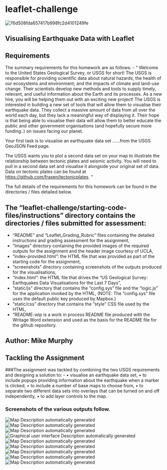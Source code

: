 # leaflet-challenge
![76d508fda657417b998fc2d4101249fe](https://user-images.githubusercontent.com/89948865/160492486-5e407f87-0d92-4540-aa66-29a101cee5d8.png)

## Visualising Earthquake Data with Leaflet

## Requirements
The summary requirements for this homework are as follows: -
“ Welcome to the United States Geological Survey, or USGS for short! The USGS is responsible for providing scientific data about natural hazards, the health of our ecosystems and environment; and the impacts of climate and land-use change. Their scientists develop new methods and tools to supply timely, relevant, and useful information about the Earth and its processes. As a new hire, you will be helping them out with an exciting new project!
The USGS is interested in building a new set of tools that will allow them to visualise their earthquake data. They collect a massive amount of data from all over the world each day, but they lack a meaningful way of displaying it. Their hope is that being able to visualise their data will allow them to better educate the public and other government organisations (and hopefully secure more funding..) on issues facing our planet. 

Your first task is to visualise an earthquake data set ……from the USGS GeoJSON Feed page. 

The USGS wants you to plot a second data set on your map to illustrate the relationship between tectonic plates and seismic activity. You will need to pull in a second data set and visualise it alongside your original set of data. Data on tectonic plates can be found at https://github.com/fraxen/tectonicplates. “ 

The full details of the requirements for this homework can be found in the directories / files detailed below. 

## The “leaflet-challenge/starting-code-files/instructions” directory contains the directories / files submitted for assessment:
* “README” and “Leaflet_Grading_Rubric” files containing the detailed instructions and grading assessment for the assignment,
* “Images” directory containing the provided images of the required outputs for the assignment and the header image courtesy of UCLA,
* “index-provided.html”: the HTML file that was provided as part of the starting code for the assignment,
* “screenshots” directory containing screenshots of the outputs produced for the visualisations,
* “index.html”: the HTML file that drives the “US Geological Survey: Earthquakes Data Visualisations for the Last 7 Days”,
* “static/js” directory that contains the “config.sys” file and the “logic.js” for the application invoked by the HTML,
 	(NOTE: The “config.sys” file uses the default public key produced by Mapbox.)
* “static/css” directory that contains the “style” CSS file used by the HTML,
* “README-wip is a work in process README file produced with the Writage Word extension and used as the basis for the README file for the github repository. 

## Author: Mike Murphy
## Tackling the Assignment
###The assignment was tackled by combining the two USGS requirements and designing a solution to: -
•	visualise an earthquake data set,
•	to include popups providing information about the earthquake when a marker is clicked,
•	to include a number of base maps to choose from,
•	to separate two different data sets into overlays that can be turned on and off independently,
•	to add layer controls to the map.
### Screenshots of the various outputs follow.
![Map Description automatically generated](media/ffc5b22c3d645a7e250ed8925d05f3c3.png)
![Map Description automatically generated](media/378902fd6afa08a600840bc5d6ea4cff.png)
![Map Description automatically generated](media/6e283f6c2c1c8ff0a28976ee864e9d41.png)
![Graphical user interface Description automatically generated](media/ec76b178081f778de46369c4f932f325.png)
![Map Description automatically generated](media/63dd1d7b36264c8d235f2d36d8bae9df.png) ![Map Description automatically generated](media/9a6ab309734a1f8eb11eb716ac895e40.png)
![Map Description automatically generated](media/5a7425fdffe4429315f3b5c8a60e32a0.png)
![Map Description automatically generated](media/c6896a0bc4f2c4302d72f8a79fad3ab6.png)
![Map Description automatically generated](media/f0d990fe23dbe5f4a60740e38b2482dc.png)
